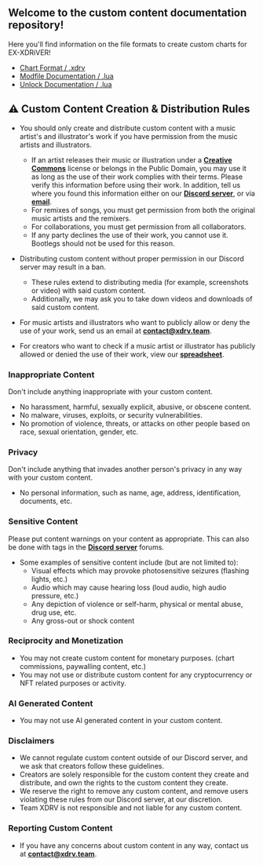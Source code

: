 ## Welcome to the custom content documentation repository!

Here you'll find information on the file formats to create custom charts for EX-XDRiVER! <br/>

- [Chart Format / .xdrv](xdrv.md)
- [Modfile Documentation / .lua](mods.md)
- [Unlock Documentation / .lua](unlocks.md)

## ⚠️ Custom Content Creation & Distribution Rules
- You should only create and distribute custom content with a music artist's and illustrator's work if you have permission from the music artists and illustrators.
  - If an artist releases their music or illustration under a **[Creative Commons](https://creativecommons.org/licenses/)** license or belongs in the Public Domain, you may use it as long as the use of their work complies with their terms. Please verify this information before using their work. In addition, tell us where you found this information either on our **[Discord server](https://discord.gg/JGb4VTGTmk)**, or via **[email](mailto:contact@xdrv.team)**.
  - For remixes of songs, you must get permission from both the original music artists and the remixers.
  - For collaborations, you must get permission from all collaborators.
  - If any party declines the use of their work, you cannot use it. Bootlegs should not be used for this reason.

- Distributing custom content without proper permission in our Discord server may result in a ban.
  - These rules extend to distributing media (for example, screenshots or video) with said custom content.
  - Additionally, we may ask you to take down videos and downloads of said custom content.

- For music artists and illustrators who want to publicly allow or deny the use of your work, send us an email at **[contact@xdrv.team](mailto:contact@xdrv.team)**.

- For creators who want to check if a music artist or illustrator has publicly allowed or denied the use of their work, view our **[spreadsheet](https://docs.google.com/spreadsheets/d/1proQiFfMdWsOHJ4aqs6q88aLru0LDq-RmH7CCd0Tugk)**.

### Inappropriate Content
Don't include anything inappropriate with your custom content.
- No harassment, harmful, sexually explicit, abusive, or obscene content.
- No malware, viruses, exploits, or security vulnerabilities.
- No promotion of violence, threats, or attacks on other people based on race, sexual orientation, gender, etc.

### Privacy
Don't include anything that invades another person's privacy in any way with your custom content.
- No personal information, such as name, age, address, identification, documents, etc.

### Sensitive Content
Please put content warnings on your content as appropriate. This can also be done with tags in the **[Discord server](https://discord.gg/JGb4VTGTmk)** forums.
- Some examples of sensitive content include (but are not limited to):
  - Visual effects which may provoke photosensitive seizures (flashing lights, etc.)
  - Audio which may cause hearing loss (loud audio, high audio pressure, etc.)
  - Any depiction of violence or self-harm, physical or mental abuse, drug use, etc.
  - Any gross-out or shock content

### Reciprocity and Monetization
- You may not create custom content for monetary purposes. (chart commissions, paywalling content, etc.)
- You may not use or distribute custom content for any cryptocurrency or NFT related purposes or activity.

### AI Generated Content
- You may not use AI generated content in your custom content.

### Disclaimers
- We cannot regulate custom content outside of our Discord server, and we ask that creators follow these guidelines.
- Creators are solely responsible for the custom content they create and distribute, and own the rights to the custom content they create.
- We reserve the right to remove any custom content, and remove users violating these rules from our Discord server, at our discretion.
- Team XDRV is not responsible and not liable for any custom content.

### Reporting Custom Content
- If you have any concerns about custom content in any way, contact us at **[contact@xdrv.team](mailto:contact@xdrv.team)**.
